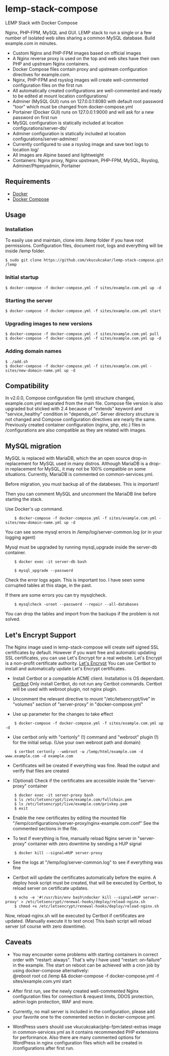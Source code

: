 # lemp-stack-compose

LEMP Stack with Docker Compose

Nginx, PHP-FPM, MySQL and GUI.
LEMP stack to run a single or a few number of isolated web sites sharing a common MySQL database.
Build example.com in minutes.

* Custom Nginx and PHP-FPM images based on official images
* A Nginx reverse proxy is used on the top and web sites have their own PHP and upstream Nginx containers.
* Docker Compose files contain proxy and upstream configuration directives for example.com. 
* Nginx, PHP-FPM and rsyslog images will create well-commented configuration files on the first run
* All automatically created configurations are well-commented and ready to be edited at mount location configurations/
* Adminer (MySQL GUI) runs on 127.0.0.1:8080 with default root password "toor" which must be changed from docker-compose.yml
* Portainer (Docker GUI) runs on 127.0.0.1:9000 and will ask for a new password on first run
* MySQL configuration is statically included at location configurations/server-db/
* Adminer configuration is statically included at location configurations/server-adminer/
* Currently configured to use a rsyslog image and save text logs to location log/
* All images are Alpine based and lightweight
* Containers: Nginx proxy, Nginx upstream, PHP-FPM, MySQL, Rsyslog, Adminer/Phpmyadmin, Portainer

## Requirements

* [Docker](https://docs.docker.com/engine/installation/#server )
* [Docker Compose](https://docs.docker.com/compose/install/ )

## Usage

### Installation

To easily use and maintain, clone into /lemp folder if you have root permissions.
Configuration files, document root, logs and everything will be inside /lemp folder.

	$ sudo git clone https://github.com/vkucukcakar/lemp-stack-compose.git /lemp

### Initial startup
	$ docker-compose -f docker-compose.yml -f sites/example.com.yml up -d

### Starting the server
	$ docker-compose -f docker-compose.yml -f sites/example.com.yml start
	
### Upgrading images to new versions
	$ docker-compose -f docker-compose.yml -f sites/example.com.yml pull
	$ docker-compose -f docker-compose.yml -f sites/example.com.yml up -d
	
### Adding domain names
	$ ./add.sh
	$ docker-compose -f docker-compose.yml -f sites/example.com.yml -sites/new-domain-name.yml up -d

## Compatibility

In v2.0.0, Compose configuration file (yml) structure changed, example.com.yml separated from the main file.
Compose file version is also upgraded but sticked with 2.4 because of "extends" keyword and "service_healthy" condition in "depends_on".
Server directory structure is not changed and Compose configuration directives are nearly the same.
Previously created container configuration (nginx, php, etc.) files in /configurations are also compatible as they are related with images.

## MySQL migration

MySQL is replaced with MariaDB, which the an open source drop-in replacement for MySQL used in many distros.
Although MariaDB is a drop-in replacement for MySQL, it may not be 100% compatible on some situations.
Currently, MariaDB is commented on common-services.yml.

Before migration, you must backup all of the databeses. This is important!

Then you can comment MySQL and uncomment the MariaDB line before starting the stack.

Use Docker's up command.
```	
	$ docker-compose -f docker-compose.yml -f sites/example.com.yml -sites/new-domain-name.yml up -d
```	
You can see some mysql errors in /lemp/log/server-common.log (or in your logging agent)

Mysql must be upgraded by running mysql_upgrade inside the server-db container.
```
	$ docker exec -it server-db bash
	
	$ mysql_upgrade --password
```
Check the error logs again. This is important too. I have seen some corrupted tables at this stage, in the past.

If there are some errors you can try mysqlcheck.
```
	$ mysqlcheck -uroot --password --repair --all-databases
```
You can drop the tables and import from the backups if the problem is not solved.

## Let's Encrypt Support

The Nginx image used in lemp-stack-compose will create self signed SSL certificates by default.
However if you want free and automatic updating SSL certificates, you can use Let's Encrypt for a real website. 
Let's Encrypt is a non-profit certificate authority. [Let's Encrypt](https://letsencrypt.org/ )
You can use Certbot to install and automatically update Let's Encrypt certificates.

* Install Certbot or a compatible ACME client. Installation is OS dependant. 
  [Certbot](https://certbot.eff.org/instructions ) 
  Only install Certbot, do not run any Certbot commands. Certbot will be used with webroot plugin, not nginx plugin.

* Uncomment the relevant directive to mount "/etc/letsencrypt/live" in "volumes" section of "server-proxy" in "docker-compose.yml"

* Use up parameter for the changes to take effect
```
    $ docker-compose -f docker-compose.yml -f sites/example.com.yml up -d
```

* Use certbot only with "certonly" (!) command and "webroot" plugin (!) for the initial setup. (Use your own webroot path and domain)
```
    $ certbot certonly --webroot -w /lemp/html/example.com -d www.example.com -d example.com
```

* Certificates will be created if everything was fine. Read the output and verify that files are created
	
* (Optional) Check if the certificates are accessible inside the "server-proxy" container
```
	$ docker exec -it server-proxy bash
	$ ls /etc/letsencrypt/live/example.com/fullchain.pem
	$ ls /etc/letsencrypt/live/example.com/privkey.pem
	$ exit
```

* Enable the new certificates by editing the mounted file "/lemp/configurations/server-proxy/nginx-example.com.conf"
  See the commented sections in the file.

* To test if everything is fine, manually reload Nginx server in "server-proxy" container with zero downtime by sending a HUP signal
```
    $ docker kill --signal=HUP server-proxy
```

* See the logs at "/lemp/log/server-common.log" to see if everything was fine

* Certbot will update the certificates automatically before the expire.
  A deploy hook script must be created, that will be executed by Certbot, to reload server on certificate updates.
```
    $ echo -e '#!/usr/bin/env bash\ndocker kill --signal=HUP server-proxy' > /etc/letsencrypt/renewal-hooks/deploy/reload-nginx.sh
    $ chmod +x /etc/letsencrypt/renewal-hooks/deploy/reload-nginx.sh
```
  Now, reload-nginx.sh will be executed by Certbot if certificates are updated. (Manually execute it to test once)
  This bash script will reload server (of course with zero downtime).
  

## Caveats

* You may encounter some problems with starting containers in correct order with "restart: always".
  That's why I have used "restart: on-failure" in the example.
  The start on reboot can be achieved with a cron job by using docker-compose alternatively:  
  @reboot root cd /lemp && docker-compose -f docker-compose.yml -f sites/example.com.yml start

* After first run, see the newly created well-commented Nginx configuration files for connection & request limits, DDOS protection, admin login protection, WAF and more.  

* Currently, no mail server is included in the configuration, please add your favorite one to the commented section in docker-compose.yml.

* WordPress users should use vkucukcakar/php-fpm:latest-extras image in common-services.yml as it contains recommended PHP extensions
  for performance. Also there are many commented options for WordPress in nginx configuration files which will be created in /configurations after first run.
